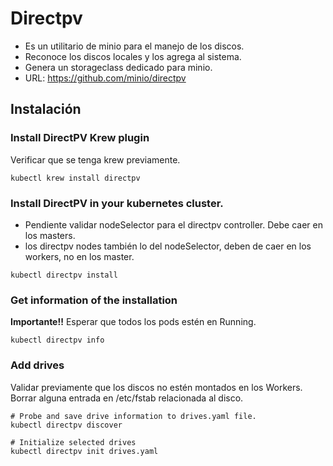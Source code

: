 # Directpv

- Es un utilitario de minio para el manejo de los discos.
- Reconoce los discos locales y los agrega al sistema.
- Genera un storageclass dedicado para minio.
- URL: https://github.com/minio/directpv


## Instalación

### Install DirectPV Krew plugin

Verificar que se tenga krew previamente.

```
kubectl krew install directpv
```
### Install DirectPV in your kubernetes cluster. 

- Pendiente validar nodeSelector para el directpv controller. Debe caer en los masters.
- los directpv nodes también lo del nodeSelector, deben de caer en los workers, no en los master.

```
kubectl directpv install
```

### Get information of the installation

**Importante!!** Esperar que todos los pods estén en Running.

```
kubectl directpv info
```

### Add drives

Validar previamente que los discos no estén montados en los Workers.
Borrar alguna entrada en /etc/fstab relacionada al disco.

```
# Probe and save drive information to drives.yaml file.
kubectl directpv discover

# Initialize selected drives
kubectl directpv init drives.yaml
```